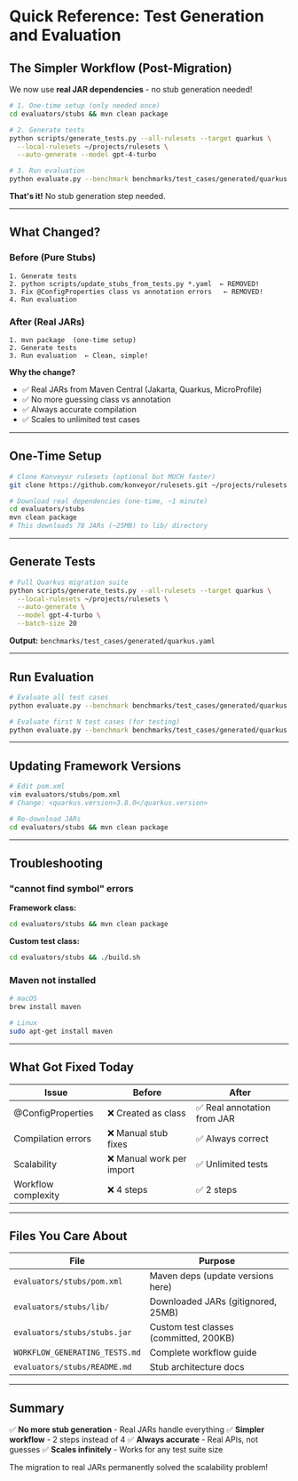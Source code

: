 # Quick Reference: Test Generation and Evaluation

## The Simpler Workflow (Post-Migration)

We now use **real JAR dependencies** - no stub generation needed!

```bash
# 1. One-time setup (only needed once)
cd evaluators/stubs && mvn clean package

# 2. Generate tests
python scripts/generate_tests.py --all-rulesets --target quarkus \
  --local-rulesets ~/projects/rulesets \
  --auto-generate --model gpt-4-turbo

# 3. Run evaluation
python evaluate.py --benchmark benchmarks/test_cases/generated/quarkus.yaml
```

**That's it!** No stub generation step needed.

---

## What Changed?

### Before (Pure Stubs)
```
1. Generate tests
2. python scripts/update_stubs_from_tests.py *.yaml  ← REMOVED!
3. Fix @ConfigProperties class vs annotation errors   ← REMOVED!
4. Run evaluation
```

### After (Real JARs)
```
1. mvn package  (one-time setup)
2. Generate tests
3. Run evaluation  ← Clean, simple!
```

**Why the change?**
- ✅ Real JARs from Maven Central (Jakarta, Quarkus, MicroProfile)
- ✅ No more guessing class vs annotation
- ✅ Always accurate compilation
- ✅ Scales to unlimited test cases

---

## One-Time Setup

```bash
# Clone Konveyor rulesets (optional but MUCH faster)
git clone https://github.com/konveyor/rulesets.git ~/projects/rulesets

# Download real dependencies (one-time, ~1 minute)
cd evaluators/stubs
mvn clean package
# This downloads 78 JARs (~25MB) to lib/ directory
```

---

## Generate Tests

```bash
# Full Quarkus migration suite
python scripts/generate_tests.py --all-rulesets --target quarkus \
  --local-rulesets ~/projects/rulesets \
  --auto-generate \
  --model gpt-4-turbo \
  --batch-size 20
```

**Output:** `benchmarks/test_cases/generated/quarkus.yaml`

---

## Run Evaluation

```bash
# Evaluate all test cases
python evaluate.py --benchmark benchmarks/test_cases/generated/quarkus.yaml

# Evaluate first N test cases (for testing)
python evaluate.py --benchmark benchmarks/test_cases/generated/quarkus.yaml --limit 10
```

---

## Updating Framework Versions

```bash
# Edit pom.xml
vim evaluators/stubs/pom.xml
# Change: <quarkus.version>3.8.0</quarkus.version>

# Re-download JARs
cd evaluators/stubs && mvn clean package
```

---

## Troubleshooting

### "cannot find symbol" errors

**Framework class:**
```bash
cd evaluators/stubs && mvn clean package
```

**Custom test class:**
```bash
cd evaluators/stubs && ./build.sh
```

### Maven not installed

```bash
# macOS
brew install maven

# Linux
sudo apt-get install maven
```

---

## What Got Fixed Today

| Issue | Before | After |
|-------|--------|-------|
| @ConfigProperties | ❌ Created as class | ✅ Real annotation from JAR |
| Compilation errors | ❌ Manual stub fixes | ✅ Always correct |
| Scalability | ❌ Manual work per import | ✅ Unlimited tests |
| Workflow complexity | ❌ 4 steps | ✅ 2 steps |

---

## Files You Care About

| File | Purpose |
|------|---------|
| `evaluators/stubs/pom.xml` | Maven deps (update versions here) |
| `evaluators/stubs/lib/` | Downloaded JARs (gitignored, 25MB) |
| `evaluators/stubs/stubs.jar` | Custom test classes (committed, 200KB) |
| `WORKFLOW_GENERATING_TESTS.md` | Complete workflow guide |
| `evaluators/stubs/README.md` | Stub architecture docs |

---

## Summary

✅ **No more stub generation** - Real JARs handle everything
✅ **Simpler workflow** - 2 steps instead of 4
✅ **Always accurate** - Real APIs, not guesses
✅ **Scales infinitely** - Works for any test suite size

The migration to real JARs permanently solved the scalability problem!
